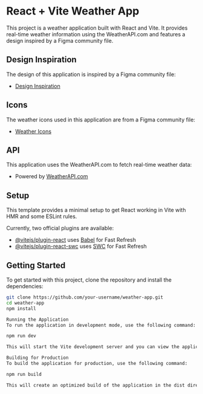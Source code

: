 # React + Vite Weather App

This project is a weather application built with React and Vite. It provides real-time weather information using the WeatherAPI.com and features a design inspired by a Figma community file.

## Design Inspiration

The design of this application is inspired by a Figma community file:
- [Design Inspiration](https://www.figma.com/community/file/1410567203716932869)

## Icons

The weather icons used in this application are from a Figma community file:
- [Weather Icons](https://www.figma.com/community/file/1266650798229888389/weather-icons)

## API

This application uses the WeatherAPI.com to fetch real-time weather data:
- Powered by <a href="https://www.weatherapi.com/" title="Free Weather API">WeatherAPI.com</a>

## Setup

This template provides a minimal setup to get React working in Vite with HMR and some ESLint rules.

Currently, two official plugins are available:

- [@vitejs/plugin-react](https://github.com/vitejs/vite-plugin-react/blob/main/packages/plugin-react/README.md) uses [Babel](https://babeljs.io/) for Fast Refresh
- [@vitejs/plugin-react-swc](https://github.com/vitejs/vite-plugin-react-swc) uses [SWC](https://swc.rs/) for Fast Refresh

## Getting Started

To get started with this project, clone the repository and install the dependencies:

```bash
git clone https://github.com/your-username/weather-app.git
cd weather-app
npm install

Running the Application
To run the application in development mode, use the following command:

npm run dev

This will start the Vite development server and you can view the application in your browser at http://localhost:3000.

Building for Production
To build the application for production, use the following command:

npm run build

This will create an optimized build of the application in the dist directory.

